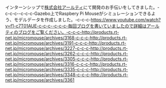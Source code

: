 インターンシップで<a href="http://www.rt-net.jp/company-page/" target="_blank">株式会社アールティ</a>にて開発のお手伝いをしてきました。-c-c-c--c-c-c-Gazebo上でRaspbery Pi Mouseがシミュレーションできるよう、モデルデータを作成しました。-c-c-c-https://www.youtube.com/watch?v=f1-c7T01AUE-c-c-c--c-c-c-毎回ブログを書いていましたので詳細はアールティのブログをご覧ください。-c-c-c-http://products.rt-net.jp/micromouse/archives/3168-c-c-c-http://products.rt-net.jp/micromouse/archives/3191-c-c-c-http://products.rt-net.jp/micromouse/archives/3227-c-c-c-http://products.rt-net.jp/micromouse/archives/3262-c-c-c-http://products.rt-net.jp/micromouse/archives/3305-c-c-c-http://products.rt-net.jp/micromouse/archives/3316-c-c-c-http://products.rt-net.jp/micromouse/archives/3335-c-c-c-http://products.rt-net.jp/micromouse/archives/3348-c-c-c-http://products.rt-net.jp/micromouse/archives/3361
